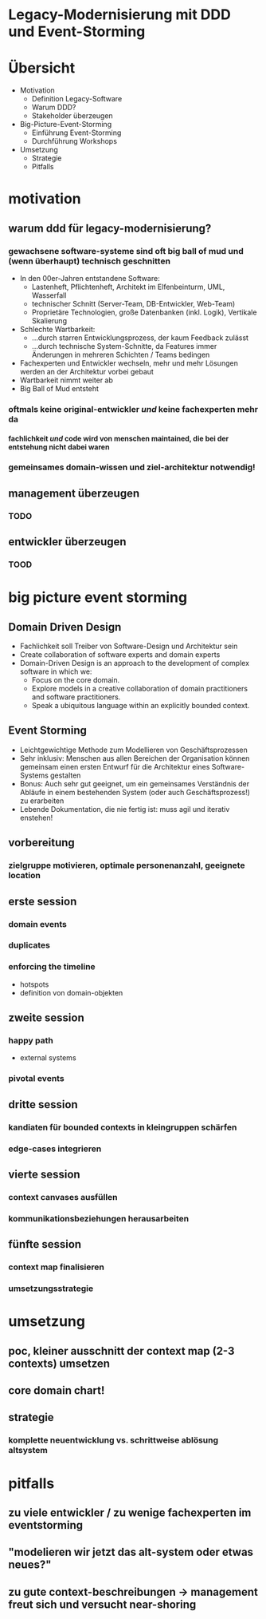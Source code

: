 # Legacy-Modernisierung mit DDD und Event-Storming

# Übersicht
* Motivation
  * Definition Legacy-Software
  * Warum DDD?
  * Stakeholder überzeugen
* Big-Picture-Event-Storming
  * Einführung Event-Storming
  * Durchführung Workshops
* Umsetzung
  * Strategie
  * Pitfalls

# motivation
## warum ddd für legacy-modernisierung? 
### gewachsene software-systeme sind oft big ball of mud und (wenn überhaupt) technisch geschnitten
* In den 00er-Jahren entstandene Software:
  * Lastenheft, Pflichtenheft, Architekt im Elfenbeinturm, UML, Wasserfall
  * technischer Schnitt (Server-Team, DB-Entwickler, Web-Team)
  * Proprietäre Technologien, große Datenbanken (inkl. Logik), Vertikale Skalierung
* Schlechte Wartbarkeit:
  * ...durch starren Entwicklungsprozess, der kaum Feedback zulässt
  * ...durch technische System-Schnitte, da Features immer Änderungen in mehreren Schichten / Teams bedingen
* Fachexperten und Entwickler wechseln, mehr und mehr Lösungen werden an der Architektur vorbei gebaut
* Wartbarkeit nimmt weiter ab
* Big Ball of Mud entsteht
### oftmals keine original-entwickler _und_ keine fachexperten mehr da
#### fachlichkeit _und_ code wird von menschen maintained, die bei der entstehung nicht dabei waren
### gemeinsames domain-wissen und ziel-architektur notwendig!
## management überzeugen
### TODO
## entwickler überzeugen
### TOOD

# big picture event storming
## Domain Driven Design
* Fachlichkeit soll Treiber von Software-Design und Architektur sein
* Create collaboration of software experts and domain experts
* Domain-Driven Design is an approach to the development of complex software in which we:
  * Focus on the core domain.
  * Explore models in a creative collaboration of domain practitioners and software practitioners.
  * Speak a ubiquitous language within an explicitly bounded context.
## Event Storming
* Leichtgewichtige Methode zum Modellieren von Geschäftsprozessen
* Sehr inklusiv: Menschen aus allen Bereichen der Organisation können gemeinsam einen ersten Entwurf für die Architektur eines Software-Systems gestalten
* Bonus: Auch sehr gut geeignet, um ein gemeinsames Verständnis der Abläufe in einem bestehenden System (oder auch Geschäftsprozess!) zu erarbeiten
* Lebende Dokumentation, die nie fertig ist: muss agil und iterativ enstehen!
## vorbereitung
### zielgruppe motivieren, optimale personenanzahl, geeignete location
## erste session
### domain events
### duplicates
### enforcing the timeline
* hotspots
* definition von domain-objekten
## zweite session
### happy path
* external systems
### pivotal events
## dritte session
### kandiaten für bounded contexts in kleingruppen schärfen
### edge-cases integrieren
## vierte session
### context canvases ausfüllen
### kommunikationsbeziehungen herausarbeiten
## fünfte session
### context map finalisieren
### umsetzungsstrategie

# umsetzung
## poc, kleiner ausschnitt der context map (2-3 contexts) umsetzen
## core domain chart!
## strategie
### komplette neuentwicklung vs. schrittweise ablösung altsystem

# pitfalls
## zu viele entwickler / zu wenige fachexperten im eventstorming
## "modelieren wir jetzt das alt-system oder etwas neues?"
## zu gute context-beschreibungen -> management freut sich und versucht near-shoring
